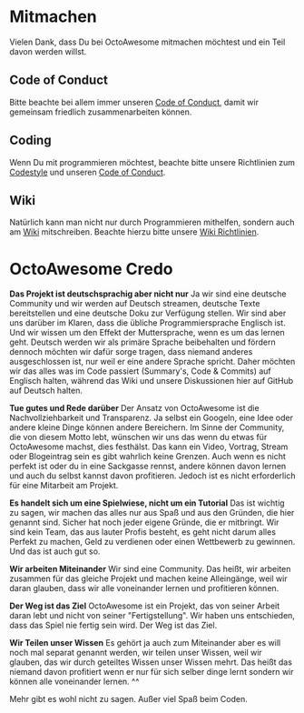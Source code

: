 # Mitmachen

Vielen Dank, dass Du bei OctoAwesome mitmachen möchtest und ein Teil davon werden willst.

## Code of Conduct

Bitte beachte bei allem immer unseren [Code of Conduct](CODE_OF_CONDUCT.md), damit wir gemeinsam friedlich zusammenarbeiten können.

## Coding

Wenn Du mit programmieren möchtest, beachte bitte unsere Richtlinien zum [Codestyle](http://wiki.octoawesome.net/wiki/Coding_Styles) und unseren [Code of Conduct](CODE_OF_CONDUCT.md).

## Wiki

Natürlich kann man nicht nur durch Programmieren mithelfen, sondern auch am [Wiki](http://wiki.octoawesome.net/wiki/Hauptseite) mitschreiben. Beachte hierzu bitte unsere [Wiki Richtlinien](http://wiki.octoawesome.net/wiki/Styleguide).

# OctoAwesome Credo

__Das Projekt ist deutschsprachig aber nicht nur__ Ja wir sind eine deutsche Community und wir werden auf Deutsch streamen, deutsche Texte bereitstellen und eine deutsche Doku zur Verfügung stellen. Wir sind aber uns darüber im Klaren, dass die übliche Programmiersprache Englisch ist. Und wir wissen um den Effekt der Muttersprache, wenn es um das lernen geht. Deutsch werden wir als primäre Sprache beibehalten und fördern dennoch möchten wir dafür sorge tragen, dass niemand anderes ausgeschlossen ist, nur weil er eine andere Sprache spricht. Daher möchten wir das alles was im Code passiert (Summary's, Code & Commits) auf Englisch halten, während das Wiki und unsere Diskussionen hier auf GitHub auf Deutsch halten.

__Tue gutes und Rede darüber__ Der Ansatz von OctoAwesome ist die Nachvollziehbarkeit und Transparenz. Ja selbst ein Googeln, eine Idee oder andere kleine Dinge können andere Bereichern. Im Sinne der Community, die von diesem Motto lebt, wünschen wir uns das wenn du etwas für OctoAwesome machst, dies festhälst. Das kann ein Video, Vortrag, Stream oder Blogeintrag sein es gibt wahrlich keine Grenzen. Auch wenn es nicht perfekt ist oder du in eine Sackgasse rennst, andere können davon lernen und auch du selbst kannst davon profitieren. Jedoch ist es nicht erforderlich für eine Mitarbeit am Projekt.

__Es handelt sich um eine Spielwiese, nicht um ein Tutorial__ Das ist wichtig zu sagen, wir machen das alles nur aus Spaß und aus den Gründen, die hier genannt sind. Sicher hat noch jeder eigene Gründe, die er mitbringt. Wir sind kein Team, das aus lauter Profis besteht, es geht nicht darum alles Perfekt zu machen, Geld zu verdienen oder einen Wettbewerb zu gewinnen. Und das ist auch gut so.

__Wir arbeiten Miteinander__ Wir sind eine Community. Das heißt, wir arbeiten zusammen für das gleiche Projekt und machen keine Alleingänge, weil wir daran glauben, dass wir alle voneinander lernen und profitieren können.

__Der Weg ist das Ziel__ OctoAwesome ist ein Projekt, das von seiner Arbeit daran lebt und nicht von seiner "Fertigstellung". Wir haben uns entschieden, dass das Spiel nie fertig sein wird. Der Weg ist das Ziel.

__Wir Teilen unser Wissen__ Es gehört ja auch zum Miteinander aber es will noch mal separat genannt werden, wir teilen unser Wissen, weil wir glauben, das wir durch geteiltes Wissen unser Wissen mehrt. Das heißt das niemand davon profitiert wenn er nur für sich selber dinge lernt sondern wir können alle voneinander lernen. ^^

Mehr gibt es wohl nicht zu sagen. Außer viel Spaß beim Coden.